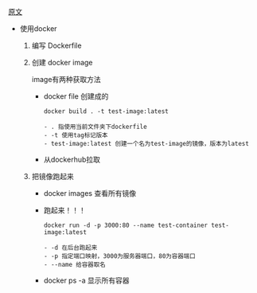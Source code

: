 [原文](https://juejin.im/post/5ef4c7eff265da230b52dfc5?utm_source=gold_browser_extension)

- 使用docker
  1. 编写 Dockerfile
  2. 创建 docker image

      image有两种获取方法
        - docker file 创建成的
          ~~~
          docker build . -t test-image:latest 

          - . 指使用当前文件夹下dockerfile
          - -t 使用tag标记版本
          - test-image:latest 创建一个名为test-image的镜像，版本为latest
          ~~~
        - 从dockerhub拉取
  3. 把镜像跑起来 

      - docker images 查看所有镜像
      - 跑起来！！！

        ~~~
        docker run -d -p 3000:80 --name test-container test-image:latest

        - -d 在后台跑起来
        - -p 指定端口映射，3000为服务器端口，80为容器端口
        - --name 给容器取名
        ~~~

      - docker ps -a 显示所有容器